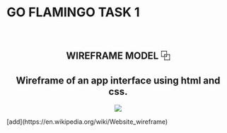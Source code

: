 # GO FLAMINGO TASK 1

<br>
<h2 align="center" >WIREFRAME MODEL ⿻</h2>
<h2 align="center">Wireframe of an app interface using html and css.</h2>

<p align="center">
  <img src="https://github.com/user-attachments/assets/b87b4961-66ab-4bd8-827c-53e6a9a16ae9">
</p>
[add](https://en.wikipedia.org/wiki/Website_wireframe)
